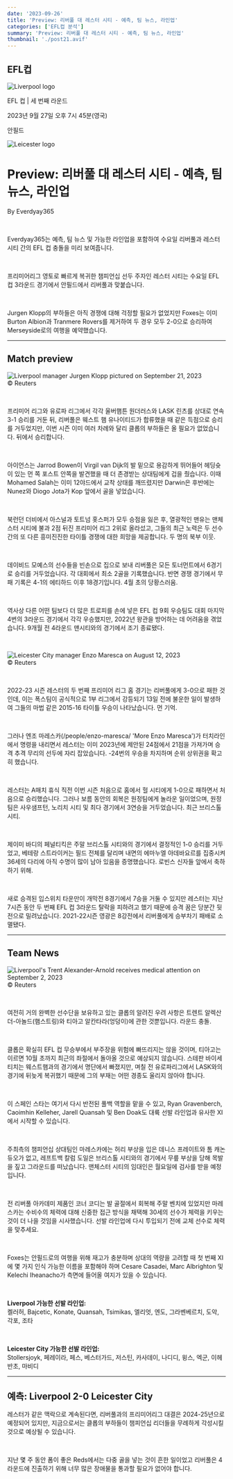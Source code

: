 ```yaml
---
date: '2023-09-26'
title: 'Preview: 리버풀 대 레스터 시티 - 예측, 팀 뉴스, 라인업'
categories: ['EFL컵 분석']
summary: 'Preview: 리버풀 대 레스터 시티 - 예측, 팀 뉴스, 라인업'
thumbnail: './post21.avif'
---
```


## EFL컵

![Liverpool logo](https://sm.imgix.net/19/06/livlog.png?w=60&h=60&auto=compress,format&fit=clip 'Liverpool logo')

EFL 컵 | 세 번째 라운드

2023년 9월 27일 오후 7시 45분(영국)

안필드

![Leicester logo](https://sm.imgix.net/19/06/leilog.png?w=60&h=60&auto=compress,format&fit=clip 'Leicester logo')

# Preview: 리버풀 대 레스터 시티 - 예측, 팀 뉴스, 라인업

By Everdyay365

<br />

Everdyay365는 예측, 팀 뉴스 및 가능한 라인업을 포함하여 수요일 리버풀과 레스터 시티 간의 EFL 컵 충돌을 미리 보여줍니다.

<br />

프리미어리그 영토로 빠르게 복귀한 챔피언십 선두 주자인 레스터 시티는 수요일 EFL 컵 3라운드 경기에서 안필드에서 리버풀과 맞붙습니다.

<br />

Jurgen Klopp의 부하들은 아직 경쟁에 대해 걱정할 필요가 없었지만 Foxes는 이미 Burton Albion과 Tranmere Rovers를 제거하여 두 경우 모두 2-0으로 승리하여 Merseyside로의 여행을 예약했습니다.

---

## Match preview

![Liverpool manager Jurgen Klopp pictured on September 21, 2023](https://sm.imgix.net/23/38/jurgen-klopp.jpg?w=640&h=480&auto=compress,format&fit=clip 'Liverpool manager Jurgen Klopp pictured on September 21, 2023')<br />© Reuters

<br />

프리미어 리그와 유로파 리그에서 각각 울버햄튼 원더러스와 LASK 린츠를 상대로 연속 3-1 승리를 거둔 뒤, 리버풀은 웨스트 햄 유나이티드가 합류했을 때 같은 득점으로 승리를 거두었지만, 이번 시즌 이미 여러 차례와 달리 클롭의 부하들은 올 필요가 없었습니다. 뒤에서 승리합니다.

<br />

아이언스는 Jarrod Bowen이 Virgil van Dijk의 발 밑으로 용감하게 뛰어들어 헤딩슛이 있는 먼 쪽 포스트 안쪽을 발견했을 때 더 존경받는 상대팀에게 겁을 줬습니다. 이때 Mohamed Salah는 이미 12야드에서 교착 상태를 깨뜨렸지만 Darwin은 후반에는 Nunez와 Diogo Jota가 Kop 앞에서 골을 넣었습니다.

<br />

북런던 더비에서 아스널과 토트넘 홋스퍼가 모두 승점을 잃은 후, 열광적인 맨유는 맨체스터 시티에 불과 2점 뒤진 프리미어 리그 2위로 올라섰고, 그들의 최근 노력은 두 선수 간의 또 다른 흥미진진한 타이틀 경쟁에 대한 희망을 제공합니다. 두 명의 북부 이웃.

<br />

데이비드 모예스의 선수들을 빈손으로 집으로 보내 리버풀은 모든 토너먼트에서 6경기로 승리를 거두었습니다. 각 대회에서 최소 2골을 기록했습니다. 반면 경쟁 경기에서 무패 기록은 4-1의 에티하드 이후 18경기입니다. 4월 초의 당황스러움.

<br />

역사상 다른 어떤 팀보다 더 많은 트로피를 손에 넣은 EFL 컵 9회 우승팀도 대회 마지막 4번의 3라운드 경기에서 각각 우승했지만, 2022년 왕관을 방어하는 데 어려움을 겪었습니다. 9개월 전 4라운드 맨시티와의 경기에서 조기 종료됐다.

<br />

![Leicester City manager Enzo Maresca on August 12, 2023](https://sm.imgix.net/23/32/enzo-maresca.jpg?w=640&h=480&auto=compress,format&fit=clip 'Leicester City manager Enzo Maresca on August 12, 2023')<br />© Reuters

<br />

2022-23 시즌 레스터의 두 번째 프리미어 리그 홈 경기는 리버풀에게 3-0으로 패한 것인데, 이는 폭스팀이 공식적으로 1부 리그에서 강등되기 13일 전에 불운한 일이 발생하여 그들의 마법 같은 2015-16 타이틀 우승이 나타났습니다. 먼 기억.

<br />

그러나 엔조 마레스카(/people/enzo-maresca/ 'More Enzo Maresca')가 터치라인에서 명령을 내리면서 레스터는 이미 2023년에 제안된 24점에서 21점을 가져가며 승격 추격 무리의 선두에 자리 잡았습니다. -24번의 우승을 차지하며 순위 상위권을 확고히 했습니다.

<br />

레스터는 A매치 휴식 직전 이번 시즌 처음으로 홈에서 헐 시티에게 1-0으로 패하면서 처음으로 승리했습니다. 그러나 보름 동안의 회복은 원정팀에게 놀라운 일이었으며, 원정팀은 사우샘프턴, 노리치 시티 및 최다 경기에서 3연승을 거두었습니다. 최근 브리스톨 시티.

<br />

제이미 바디의 페널티킥은 주말 브리스톨 시티와의 경기에서 결정적인 1-0 승리를 거두었고, 베테랑 스트라이커는 필드 전체를 달리며 내면의 에마누엘 아데바요르를 집중시켜 36세의 다리에 아직 수명이 많이 남아 있음을 증명했습니다. 로빈스 신자들 앞에서 축하하기 위해.

<br />

새로 승격된 입스위치 타운만이 개막전 8경기에서 7승을 거둘 수 있지만 레스터는 지난 7시즌 동안 두 번째 EFL 컵 3라운드 탈락을 피하려고 했기 때문에 승격 꿈은 당분간 뒷전으로 밀려났습니다. 2021-22시즌 영광은 8강전에서 리버풀에게 승부차기 패배로 소멸됐다.

---

## Team News

![Liverpool's Trent Alexander-Arnold receives medical attention on September 2, 2023](https://sm.imgix.net/23/35/livtre.JPG?w=640&h=480&auto=compress,format&fit=clip "Liverpool's Trent Alexander-Arnold receives medical attention on September 2, 2023")<br />© Reuters

<br />

여전히 거의 완벽한 선수단을 보유하고 있는 클롭의 알려진 우려 사항은 트렌트 알렉산더-아놀드(햄스트링)와 티아고 알칸타라(엉덩이)에 관한 것뿐입니다. 라운드 충돌.

<br />

클롭은 확실히 EFL 컵 무승부에서 부주장을 위험에 빠뜨리지는 않을 것이며, 티아고는 이르면 10월 초까지 최근의 좌절에서 돌아올 것으로 예상되지 않습니다. 스테판 바이세티치는 웨스트햄과의 경기에서 명단에서 빠졌지만, 며칠 전 유로파리그에서 LASK와의 경기에 뒤늦게 복귀했기 때문에 그의 부재는 어떤 경종도 울리지 않아야 합니다.

<br />

이 스페인 스타는 여기서 다시 반전된 풀백 역할을 맡을 수 있고, Ryan Gravenberch, Caoimhin Kelleher, Jarell Quansah 및 Ben Doak도 대륙 선발 라인업과 유사한 XI에서 시작할 수 있습니다.

<br />

주최측의 챔피언십 상대팀인 마레스카에는 허리 부상을 입은 데니스 프레이트와 톰 캐논 듀오가 없고, 레프트백 칼럼 도일은 브리스톨 시티와의 경기에서 무릎 부상을 당해 목발을 짚고 그라운드를 떠났습니다. 맨체스터 시티의 임대인은 월요일에 검사를 받을 예정입니다.

<br />

전 리버풀 아카데미 제품인 코너 코디는 발 골절에서 회복해 주말 벤치에 있었지만 마레스카는 수비수의 체력에 대해 신중한 접근 방식을 채택해 30세의 선수가 체력을 키우는 것이 더 나을 것임을 시사했습니다. 선발 라인업에 다시 투입되기 전에 교체 선수로 체력을 맞추세요.

<br />

Foxes는 안필드로의 여행을 위해 재고가 충분하며 상대의 역량을 고려할 때 첫 번째 XI에 몇 가지 인식 가능한 이름을 포함해야 하며 Cesare Casadei, Marc Albrighton 및 Kelechi Iheanacho가 측면에 들어올 여지가 있을 수 있습니다.

<br />

**Liverpool 가능한 선발 라인업:**  
켈러허, Bajcetic, Konate, Quansah, Tsimikas, 엘리엇, 엔도, 그라벤베르치, 도악, 각포, 조타

<br />

**Leicester City 가능한 선발 라인업:**  
Stollersjoyk, 페레이라, 페스, 베스터가드, 저스틴, 카사데이, 나디디, 윙스, 엑군, 이헤반초, 마비디

---

## 예측: Liverpool 2-0 Leicester City

레스터가 같은 맥락으로 계속된다면, 리버풀과의 프리미어리그 대결은 2024-25년으로 예정되어 있지만, 지금으로서는 클롭의 부하들이 챔피언십 리더들을 무례하게 각성시킬 것으로 예상될 수 있습니다.

<br />

지난 몇 주 동안 폼이 좋은 Reds에서는 다중 골을 넣는 것이 흔한 일이었고 리버풀은 4라운드에 진출하기 위해 너무 많은 장애물을 통과할 필요가 없어야 합니다.

<br />
